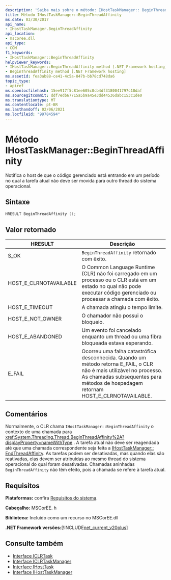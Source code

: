 ```yaml
---
description: 'Saiba mais sobre o método: IHostTaskManager:: BeginThreadAffinity'
title: Método IHostTaskManager::BeginThreadAffinity
ms.date: 03/30/2017
api_name:
- IHostTaskManager.BeginThreadAffinity
api_location:
- mscoree.dll
api_type:
- COM
f1_keywords:
- IHostTaskManager::BeginThreadAffinity
helpviewer_keywords:
- IHostTaskManager::BeginThreadAffinity method [.NET Framework hosting]
- BeginThreadAffinity method [.NET Framework hosting]
ms.assetid: fea3ab88-ce41-4c5a-847b-bb78cd748da6
topic_type:
- apiref
ms.openlocfilehash: 15ee917f5c81ee605c0cb4df3180041797c18daf
ms.sourcegitcommit: ddf7edb67715a5b9a45e3dd44536dabc153c1de0
ms.translationtype: MT
ms.contentlocale: pt-BR
ms.lasthandoff: 02/06/2021
ms.locfileid: "99784594"
---
```

# <a name="ihosttaskmanagerbeginthreadaffinity-method"></a>Método IHostTaskManager::BeginThreadAffinity

Notifica o host de que o código gerenciado está entrando em um período no qual a tarefa atual não deve ser movida para outro thread do sistema operacional.  
  
## <a name="syntax"></a>Sintaxe  
  
```cpp  
HRESULT BeginThreadAffinity ();  
```  
  
## <a name="return-value"></a>Valor retornado  
  
|HRESULT|Descrição|  
|-------------|-----------------|  
|S_OK|`BeginThreadAffinity` retornado com êxito.|  
|HOST_E_CLRNOTAVAILABLE|O Common Language Runtime (CLR) não foi carregado em um processo ou o CLR está em um estado no qual não pode executar código gerenciado ou processar a chamada com êxito.|  
|HOST_E_TIMEOUT|A chamada atingiu o tempo limite.|  
|HOST_E_NOT_OWNER|O chamador não possui o bloqueio.|  
|HOST_E_ABANDONED|Um evento foi cancelado enquanto um thread ou uma fibra bloqueada estava esperando.|  
|E_FAIL|Ocorreu uma falha catastrófica desconhecida. Quando um método retorna E_FAIL, o CLR não é mais utilizável no processo. As chamadas subsequentes para métodos de hospedagem retornam HOST_E_CLRNOTAVAILABLE.|  
  
## <a name="remarks"></a>Comentários  

 Normalmente, o CLR chama `IHostTaskManager::BeginThreadAffinity` o contexto de uma chamada para <xref:System.Threading.Thread.BeginThreadAffinity%2A?displayProperty=nameWithType> . A tarefa atual não deve ser reagendada até que uma chamada correspondente seja feita a [IHostTaskManager:: EndThreadAffinity](ihosttaskmanager-endthreadaffinity-method.md). As tarefas podem ser desativadas, mas quando elas são reativadas, elas devem ser atribuídas ao mesmo thread do sistema operacional do qual foram desativadas. Chamadas aninhadas `BeginThreadAffinity` não têm efeito, pois a chamada se refere à tarefa atual.  
  
## <a name="requirements"></a>Requisitos  

 **Plataformas:** confira [Requisitos do sistema](../../get-started/system-requirements.md).  
  
 **Cabeçalho:** MSCorEE. h  
  
 **Biblioteca:** Incluído como um recurso no MSCorEE.dll  
  
 **.NET Framework versões:**[!INCLUDE[net_current_v20plus](../../../../includes/net-current-v20plus-md.md)]  
  
## <a name="see-also"></a>Consulte também

- [Interface ICLRTask](iclrtask-interface.md)
- [Interface ICLRTaskManager](iclrtaskmanager-interface.md)
- [Interface IHostTask](ihosttask-interface.md)
- [Interface IHostTaskManager](ihosttaskmanager-interface.md)
